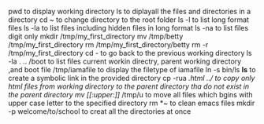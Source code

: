 pwd to display working directory
ls to diplayall the files and directories in a directory
cd ~ to change directory to the root folder
ls -l to list long format files
ls -la to list files including hidden files in long format
ls -na to list files digit only
mkdir /tmp/my_first_directory
mv /tmp/betty /tmp/my_first_directory
rm /tmp/my_first_directory/betty
rm -r /tmp/my_first_directory
cd - to go back to the previous working directory
ls -la . .. /boot to list files current workin directry, parent working directory ,and boot
file /tmp/iamafile to display the filetype of iamafile
ln -s bin/ls __ls__ to create a symbolic link in the provided directory
cp -rua *.html ../ to copy only html files from working directory to the parent directory tha do not exist in the parent directory
mv [[:upper:]]* /tmp/u to move all files which bgins with upper case letter to the specified directory
rm *~ to clean emacs files
mkdir -p welcome/to/school to creat all the directories at once
